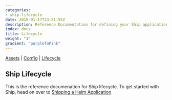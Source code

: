 ```yaml
---
categories:
- ship-lifecycle
date: 2018-01-17T23:51:55Z
description: Reference Documentation for defining your Ship application lifecycle 
index: docs
title: Lifecycle
weight: "1"
gradient: "purpleToPink"
---
```


[Assets](/api/ship-assets/assets) | [Config](/api/ship-config/config) | [Lifecycle](/api/ship-lifecycle/lifecycle) 

## Ship Lifecycle

This is the reference documenation for Ship lifecycle. To get started with Ship, head on over to [Shipping a Helm Application](/guides/helm-application/)

